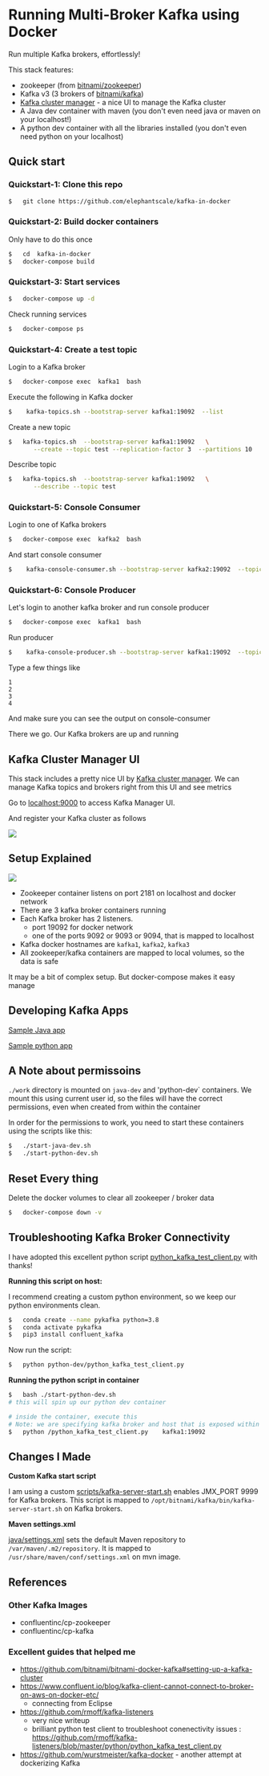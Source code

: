# Running Multi-Broker Kafka using Docker

Run multiple Kafka brokers, effortlessly!

This stack features:

- zookeeper (from [bitnami/zookeeper](https://hub.docker.com/r/bitnami/zookeeper))
- Kafka v3 (3 brokers of [bitnami/kafka](https://hub.docker.com/r/bitnami/kafka))
- [Kafka cluster manager](https://github.com/yahoo/CMAK) - a nice UI to manage the Kafka cluster
- A Java dev container with maven (you don't even need java or maven on your localhost!)
- A python dev container with all the libraries installed (you don't even need python on your localhost)

## Quick start

### Quickstart-1: Clone this repo

```bash
$   git clone https://github.com/elephantscale/kafka-in-docker
```

### Quickstart-2: Build docker containers

Only have to do this once

```bash
$   cd  kafka-in-docker
$   docker-compose build
```

### Quickstart-3: Start services

```bash
$   docker-compose up -d
```

Check running services

```bash
$   docker-compose ps
```

### Quickstart-4: Create a test topic

Login to a Kafka broker

```bash
$   docker-compose exec  kafka1  bash
```

Execute the following in Kafka docker

```bash
$    kafka-topics.sh --bootstrap-server kafka1:19092  --list
```

Create a new topic

```bash
$   kafka-topics.sh  --bootstrap-server kafka1:19092   \
       --create --topic test --replication-factor 3  --partitions 10
```

Describe topic

```bash
$   kafka-topics.sh  --bootstrap-server kafka1:19092   \
       --describe --topic test 
```

### Quickstart-5: Console Consumer

Login to one of Kafka brokers

```bash
$   docker-compose exec  kafka2  bash
```

And start console consumer

```bash
$    kafka-console-consumer.sh --bootstrap-server kafka2:19092  --topic test
```

### Quickstart-6: Console Producer

Let's login to another kafka broker and run console producer

```bash
$   docker-compose exec  kafka1  bash
```

Run producer

```bash
$    kafka-console-producer.sh --bootstrap-server kafka1:19092  --topic test
```

Type a few things like

```text
1
2
3
4
```

And make sure you can see the output on console-consumer

There we go.  Our Kafka brokers are up and running

## Kafka Cluster Manager UI

This stack includes a pretty nice UI by [Kafka cluster manager](https://github.com/yahoo/CMAK).  We can manage Kafka topics and brokers right from this UI and see metrics

Go to [localhost:9000](localhost:9000) to access Kafka Manager UI.

And register your Kafka cluster as follows

![](images/kafka-manager-1.png)

## Setup Explained

![](images/kafka-in-docker-1.svg)

* Zookeeper container listens on port 2181 on localhost and docker network
* There are 3 kafka broker containers running
* Each Kafka broker has 2 listeners.
    - port 19092 for docker network
    - one of the ports 9092 or 9093 or 9094, that is mapped to localhost
* Kafka docker hostnames are `kafka1`, `kafka2`, `kafka3`
* All zookeeper/kafka containers are mapped to local volumes, so the data is safe

It may be a bit of complex setup.  But docker-compose makes it easy manage

## Developing Kafka Apps

[Sample Java app](work/sample-app-java/README.md)

[Sample python app](work/sample-app-python/README.md)

## A Note about permissoins

`./work` directory is mounted on `java-dev` and 'python-dev` containers.  We mount this using current user id, so the files will have the correct permissions, even when created from within the container

In order for the permissions to work, you need to start these containers using the scripts like this:

```bash
$   ./start-java-dev.sh
$   ./start-python-dev.sh
```

## Reset Every thing

Delete the docker volumes to clear all zookeeper / broker data

```bash
$   docker-compose down -v
```

## Troubleshooting Kafka Broker Connectivity

I have adopted this excellent python script [python_kafka_test_client.py](https://github.com/rmoff/kafka-listeners/blob/master/python/python_kafka_test_client.py) with thanks!

**Running this script on host:**

I recommend creating a custom python environment, so we keep our python environments clean.

```bash
$   conda create --name pykafka python=3.8
$   conda activate pykafka
$   pip3 install confluent_kafka
```

Now run the script:

```bash
$   python python-dev/python_kafka_test_client.py 
```

**Running the python script in container**

```bash
$   bash ./start-python-dev.sh
# this will spin up our python dev container

# inside the container, execute this
# Note: we are specifying kafka broker and host that is exposed within docker network
$   python /python_kafka_test_client.py    kafka1:19092
```

## Changes I Made

**Custom Kafka start script**

I am using a custom [scripts/kafka-server-start.sh](scripts/kafka-server-start.sh) enables JMX_PORT 9999 for Kafka brokers.  This script is mapped to `/opt/bitnami/kafka/bin/kafka-server-start.sh` on Kafka brokers.

**Maven settings.xml**

[java/settings.xml](java/settings.xml) sets the default Maven repository to `/var/maven/.m2/repository`.  It is mapped to `/usr/share/maven/conf/settings.xml` on mvn image.

## References

### Other Kafka Images

- confluentinc/cp-zookeeper
- confluentinc/cp-kafka

### Excellent guides that helped me

- https://github.com/bitnami/bitnami-docker-kafka#setting-up-a-kafka-cluster
- https://www.confluent.io/blog/kafka-client-cannot-connect-to-broker-on-aws-on-docker-etc/
    - connecting from Eclipse
- https://github.com/rmoff/kafka-listeners
	- very nice writeup
	- brilliant python test client to troubleshoot conenectivity issues : https://github.com/rmoff/kafka-listeners/blob/master/python/python_kafka_test_client.py
- https://github.com/wurstmeister/kafka-docker - another attempt at dockerizing Kafka